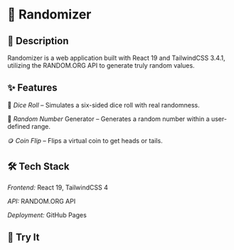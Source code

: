 # 🎲 Randomizer

## 📌 Description

Randomizer is a web application built with React 19 and TailwindCSS 3.4.1, utilizing the RANDOM.ORG API to generate truly random values.

## ✨ Features

🎲 *Dice Roll* – Simulates a six-sided dice roll with real randomness.

🔢 *Random Number* Generator – Generates a random number within a user-defined range.

🪙 *Coin Flip* – Flips a virtual coin to get heads or tails.

## 🛠 Tech Stack

*Frontend:* React 19, TailwindCSS 4

*API:* RANDOM.ORG API

*Deployment:* GitHub Pages

## 🚀 Try It




